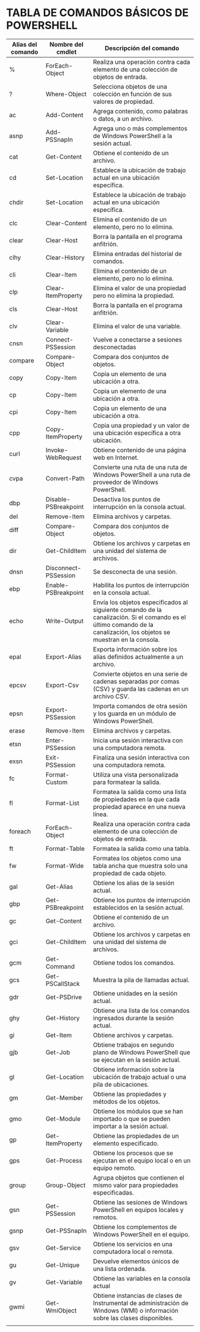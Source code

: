 # TABLA DE COMANDOS BÁSICOS DE POWERSHELL


| Alias del comando| Nombre del cmdlet| Descripción del comando |
| ----- | ---- | ---- |
| % | ForEach-Object |Realiza una operación contra cada elemento de una colección de objetos de entrada.|
| ? | Where-Object |Selecciona objetos de una colección en función de sus valores de propiedad.|
|ac|Add-Content|Agrega contenido, como palabras o datos, a un archivo.|
|asnp|Add-PSSnapIn|Agrega uno o más complementos de Windows PowerShell a la sesión actual.|
|cat|Get-Content|Obtiene el contenido de un archivo.|
|cd|Set-Location|Establece la ubicación de trabajo actual en una ubicación específica.|
|chdir|Set-Location|Establece la ubicación de trabajo actual en una ubicación específica.|
|clc|Clear-Content|Elimina el contenido de un elemento, pero no lo elimina.|
|clear|Clear-Host|Borra la pantalla en el programa anfitrión.|
|clhy|Clear-History|Elimina entradas del historial de comandos.|
|cli|Clear-Item|Elimina el contenido de un elemento, pero no lo elimina.|
|clp|Clear-ItemProperty|Elimina el valor de una propiedad pero no elimina la propiedad.|
|cls|Clear-Host|Borra la pantalla en el programa anfitrión.|
|clv|Clear-Variable|Elimina el valor de una variable.|
|cnsn|Connect-PSSession|Vuelve a conectarse a sesiones desconectadas|
|compare|Compare-Object|Compara dos conjuntos de objetos.|
|copy|Copy-Item|Copia un elemento de una ubicación a otra.|
|cp|Copy-Item|Copia un elemento de una ubicación a otra.|
|cpi|Copy-Item|Copia un elemento de una ubicación a otra.|
|cpp|Copy-ItemProperty|Copia una propiedad y un valor de una ubicación específica a otra ubicación.|
|curl|Invoke-WebRequest|Obtiene contenido de una página web en Internet.|
|cvpa|Convert-Path|Convierte una ruta de una ruta de Windows PowerShell a una ruta de proveedor de Windows PowerShell.|
|dbp|Disable-PSBreakpoint|Desactiva los puntos de interrupción en la consola actual.|
|del|Remove-Item|Elimina archivos y carpetas.|
|diff|Compare-Object|Compara dos conjuntos de objetos.|
|dir|Get-ChildItem|Obtiene los archivos y carpetas en una unidad del sistema de archivos.|
|dnsn|Disconnect-PSSession|Se desconecta de una sesión.|
|ebp|Enable-PSBreakpoint|Habilita los puntos de interrupción en la consola actual.|
|echo|Write-Output|Envía los objetos especificados al siguiente comando de la canalización. Si el comando es el último comando de la canalización, los objetos se muestran en la consola.|
|epal|Export-Alias|Exporta información sobre los alias definidos actualmente a un archivo.|
|epcsv|Export-Csv|Convierte objetos en una serie de cadenas separadas por comas (CSV) y guarda las cadenas en un archivo CSV.|
|epsn|Export-PSSession|Importa comandos de otra sesión y los guarda en un módulo de Windows PowerShell.|
|erase|Remove-Item|Elimina archivos y carpetas.|
|etsn|Enter-PSSession|Inicia una sesión interactiva con una computadora remota.|
|exsn|Exit-PSSession|Finaliza una sesión interactiva con una computadora remota.|
|fc|Format-Custom|Utiliza una vista personalizada para formatear la salida.|
|fl|Format-List|Formatea la salida como una lista de propiedades en la que cada propiedad aparece en una nueva línea.|
|foreach|ForEach-Object|Realiza una operación contra cada elemento de una colección de objetos de entrada.|
|ft|Format-Table|Formatea la salida como una tabla.|
|fw|Format-Wide|Formatea los objetos como una tabla ancha que muestra solo una propiedad de cada objeto.|
|gal|Get-Alias|Obtiene los alias de la sesión actual.|
|gbp|Get-PSBreakpoint|Obtiene los puntos de interrupción establecidos en la sesión actual.|
|gc|Get-Content|Obtiene el contenido de un archivo.|
|gci|Get-ChildItem|Obtiene los archivos y carpetas en una unidad del sistema de archivos.|
|gcm|Get-Command|Obtiene todos los comandos.|
|gcs|Get-PSCallStack|Muestra la pila de llamadas actual.|
|gdr|Get-PSDrive|Obtiene unidades en la sesión actual.|
|ghy|Get-History|Obtiene una lista de los comandos ingresados ​​durante la sesión actual.|
|gi|Get-Item|Obtiene archivos y carpetas.|
|gjb|Get-Job|Obtiene trabajos en segundo plano de Windows PowerShell que se ejecutan en la sesión actual.|
|gl|Get-Location|Obtiene información sobre la ubicación de trabajo actual o una pila de ubicaciones.|
|gm|Get-Member|Obtiene las propiedades y métodos de los objetos.|
|gmo|Get-Module|Obtiene los módulos que se han importado o que se pueden importar a la sesión actual.|
|gp|Get-ItemProperty|Obtiene las propiedades de un elemento especificado.|
|gps|Get-Process|Obtiene los procesos que se ejecutan en el equipo local o en un equipo remoto.|
|group|Group-Object|Agrupa objetos que contienen el mismo valor para propiedades especificadas.|
|gsn|Get-PSSession|Obtiene las sesiones de Windows PowerShell en equipos locales y remotos.|
|gsnp|Get-PSSnapIn|Obtiene los complementos de Windows PowerShell en el equipo.|
|gsv|Get-Service|Obtiene los servicios en una computadora local o remota.|
|gu|Get-Unique|Devuelve elementos únicos de una lista ordenada.|
|gv|Get-Variable|Obtiene las variables en la consola actual|
|gwmi|Get-WmiObject|Obtiene instancias de clases de Instrumental de administración de Windows (WMI) o información sobre las clases disponibles.|
||||

